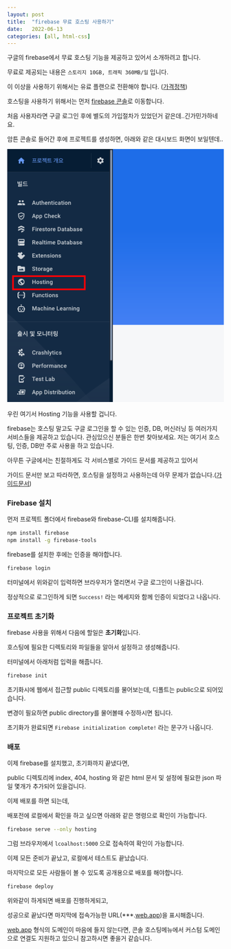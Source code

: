 ```yaml
---
layout: post
title:  "firebase 무료 호스팅 사용하기"
date:   2022-06-13
categories: [all, html-css]
---
```

구글의 firebase에서 무료 호스팅 기능을 제공하고 있어서 소개하려고 합니다.

무료로 제공되는 내용은 `스토리지 10GB, 트래픽 360MB/일` 입니다.

 이 이상을 사용하기 위해서는 유료 플랜으로 전환해야 합니다. ([가격정책](https://firebase.google.com/pricing?authuser=0))

호스팅을 사용하기 위해서는 먼저 [firebase 콘솔](https://console.firebase.google.com/)로 이동합니다.

처음 사용자라면 구글 로그인 후에 별도의 가입절차가 있었던거 같은데..긴가민가하네요.

암튼 콘솔로 들어간 후에 프로젝트를 생성하면, 아래와 같은 대시보드 화면이 보일텐데..

![20220610-img2.png](/assets/20220610-img2.png)

우린 여기서 Hosting 기능을 사용할 겁니다.

firebase는 호스팅 말고도 구글 로그인을 할 수 있는  인증, DB, 머신러닝 등 여러가지 서비스들을 제공하고 있습니다. 관심있으신 분들은 한번 찾아보세요. 저는 여기서 호스팅, 인증, DB만 주로 사용을 하고 있습니다.

아무튼 구글에서는 친절하게도 각 서비스별로 가이드 문서를 제공하고 있어서

가이드 문서만 보고 따라하면, 호스팅을 설정하고 사용하는데 아무 문제가 없습니다.([가이드문서](https://firebase.google.com/docs/hosting/quickstart?authuser=0))
<br>

### Firebase 설치

먼저 프로젝트 폴더에서 firebase와 firebase-CLI를 설치해줍니다.

```bash
npm install firebase
npm install -g firebase-tools
```

firebase를 설치한 후에는 인증을 해야합니다.

```bash
firebase login
```

터미널에서 위와같이 입력하면 브라우저가 열리면서 구글 로그인이 나올겁니다.

정상적으로 로그인하게 되면 `Success!` 라는 메세지와 함께 인증이 되었다고 나옵니다.
<br>

### 프로젝트 초기화

firebase 사용을 위해서 다음에 할일은 **초기화**입니다.

호스팅에 필요한 디렉토리와 파일들을 알아서 설정하고 생성해줍니다.

터미널에서 아래처럼 입력을 해줍니다.

```bash
firebase init
```

초기화시에 웹에서 접근할 public 디렉토리를 물어보는데, 디폴트는 public으로 되어있습니다.

변경이 필요하면 public directory를 물어볼때  수정하시면 됩니다.

초기화가 완료되면 `Firebase initialization complete!` 라는 문구가 나옵니다.
<br>

### 배포

이제 firebase를 설치했고, 초기화까지 끝냈다면,

public 디렉토리에 index, 404, hosting 와 같은 html 문서 및 설정에 필요한 json 파일 몇개가 추가되어 있을겁니다.

이제 배포를 하면 되는데,

배포전에 로컬에서 확인을 하고 싶으면 아래와 같은 명령으로 확인이 가능합니다.

```bash
firebase serve --only hosting
```

그럼 브라우저에서 `lcoalhost:5000` 으로 접속하여 확인이 가능합니다.

이제 모든 준비가 끝났고, 로컬에서 테스트도 끝났습니다.

마지막으로 모든 사람들이 볼 수 있도록 공개용으로 배포를 해야합니다.

```bash
firebase deploy
```

위와같이 하게되면 배포를 진행하게되고,

성공으로 끝났다면 마지막에 접속가능한 URL(***.[web.app](http://web.app))을 표시해줍니다.

[web.app](http://web.app) 형식의 도메인이 마음에 들지 않는다면, 콘솔 호스팅메뉴에서 커스텀 도메인으로 연결도 지원하고 있으니 참고하시면 좋을거 같습니다.